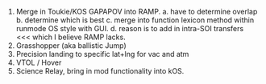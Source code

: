 1. Merge in Toukie/KOS GAPAPOV into RAMP.
   a.  have to determine overlap
   b.  determine which is best
   c.  merge into function lexicon method within runmode OS style with GUI.
   d.  reason is to add in intra-SOI transfers <<< which I believe RAMP lacks.
2.  Grasshopper (aka ballistic Jump)
3.  Precision landing to specific lat+lng for vac and atm
4.  VTOL / Hover
5.  Science Relay, bring in mod functionality into kOS.
